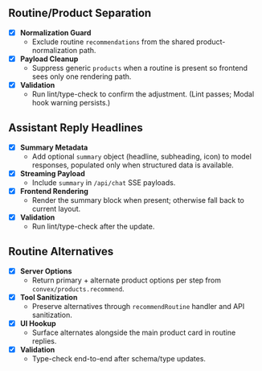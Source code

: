 ## Routine/Product Separation

- [x] **Normalization Guard**
  - Exclude routine `recommendations` from the shared product-normalization path.
- [x] **Payload Cleanup**
  - Suppress generic `products` when a routine is present so frontend sees only one rendering path.
- [x] **Validation**
  - Run lint/type-check to confirm the adjustment. (Lint passes; Modal hook warning persists.)

## Assistant Reply Headlines

- [x] **Summary Metadata**
  - Add optional `summary` object (headline, subheading, icon) to model responses, populated only when structured data is available.
- [x] **Streaming Payload**
  - Include `summary` in `/api/chat` SSE payloads.
- [x] **Frontend Rendering**
  - Render the summary block when present; otherwise fall back to current layout.
- [x] **Validation**
  - Run lint/type-check after the update.

## Routine Alternatives

- [x] **Server Options**
  - Return primary + alternate product options per step from `convex/products.recommend`.
- [x] **Tool Sanitization**
  - Preserve alternatives through `recommendRoutine` handler and API sanitization.
- [x] **UI Hookup**
  - Surface alternates alongside the main product card in routine replies.
- [x] **Validation**
  - Type-check end-to-end after schema/type updates.
